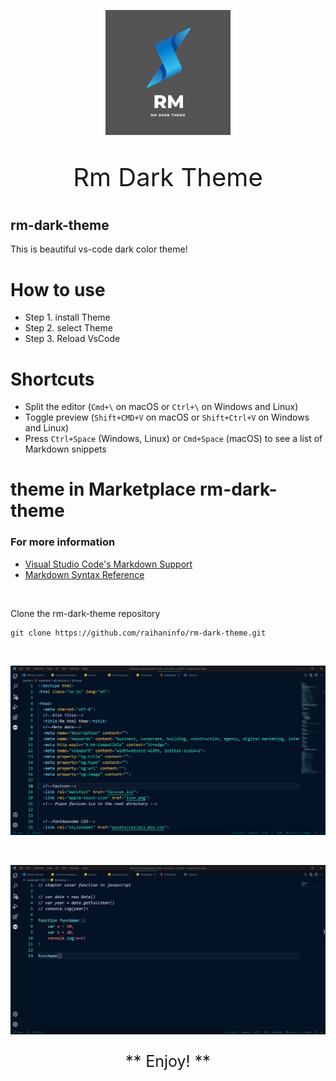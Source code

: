 <p align="center"><img width="200px" height="200px" src="images/logo.png"></p>


 <p style="text-align: center; font-size: 40px">Rm Dark Theme</p>

## rm-dark-theme

This is beautiful vs-code dark color theme!

# How to use

- Step 1. install Theme
- Step 2. select Theme
- Step 3. Reload VsCode

# Shortcuts

- Split the editor (`Cmd+\` on macOS or `Ctrl+\` on Windows and Linux)
- Toggle preview (`Shift+CMD+V` on macOS or `Shift+Ctrl+V` on Windows and Linux)
- Press `Ctrl+Space` (Windows, Linux) or `Cmd+Space` (macOS) to see a list of Markdown snippets

# theme in Marketplace <a style="text-decoration: none;" href='https://marketplace.visualstudio.com/items?itemName=raihaninfo.rm-dark-theme'>rm-dark-theme</a>

### For more information

- [Visual Studio Code's Markdown Support](http://code.visualstudio.com/docs/languages/markdown)
- [Markdown Syntax Reference](https://help.github.com/articles/markdown-basics/)

<br>

Clone the rm-dark-theme repository

    git clone https://github.com/raihaninfo/rm-dark-theme.git

<br>

<p align="center"><img src="images/image1.png"></p>
<br>
<p align="center"><img src="images/image2.png"></p>

<p style="text-align: center; font-size: 25px"> ** Enjoy! ** </p>
